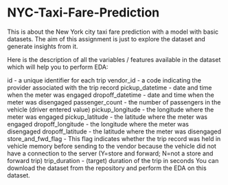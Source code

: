# NYC-Taxi-Fare-Prediction
This is about the New York city taxi fare prediction with a model with basic datasets.
The aim of this assignment is just to explore the dataset and generate insights from it. 

Here is the description of all the variables / features available in the dataset which will help you to perform EDA:

id - a unique identifier for each trip
vendor_id - a code indicating the provider associated with the trip record
pickup_datetime - date and time when the meter was engaged
dropoff_datetime - date and time when the meter was disengaged
passenger_count - the number of passengers in the vehicle (driver entered value)
pickup_longitude - the longitude where the meter was engaged
pickup_latitude - the latitude where the meter was engaged
dropoff_longitude - the longitude where the meter was disengaged
dropoff_latitude - the latitude where the meter was disengaged
store_and_fwd_flag - This flag indicates whether the trip record was held in vehicle memory before sending to the vendor because the vehicle did not have a connection to the server (Y=store and forward; N=not a store and forward trip)
trip_duration - (target) duration of the trip in seconds
You can download the dataset from the repository and perform the EDA on this dataset.
